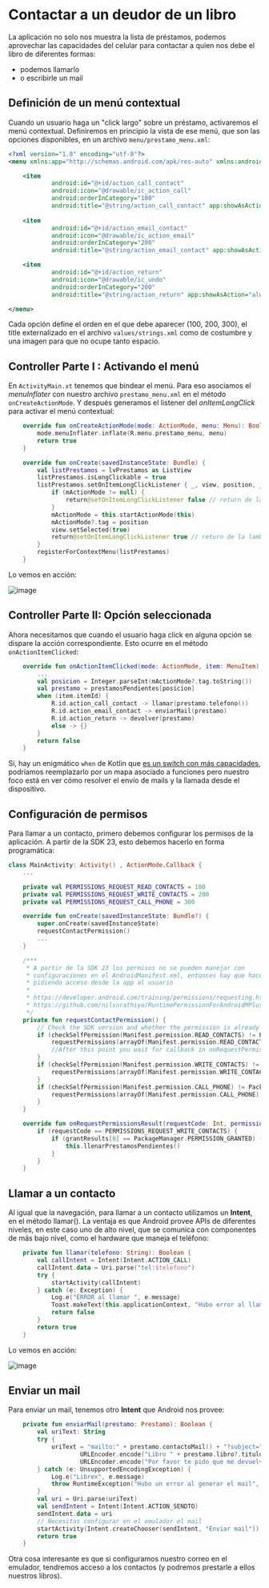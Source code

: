 # Contactar a un deudor de un libro

La aplicación no solo nos muestra la lista de préstamos, podemos aprovechar las capacidades del celular para contactar a quien nos debe el libro de diferentes formas:

- podemos llamarlo
- o escribirle un mail

## Definición de un menú contextual

Cuando un usuario haga un "click largo" sobre un préstamo, activaremos el menú contextual. Definiremos en principio la vista de ese menú, que son las opciones disponibles, en un archivo `menu/prestamo_menu.xml`:

```xml
<?xml version="1.0" encoding="utf-8"?>
<menu xmlns:app="http://schemas.android.com/apk/res-auto" xmlns:android="http://schemas.android.com/apk/res/android" >

    <item
            android:id="@+id/action_call_contact"
            android:icon="@drawable/ic_action_call"
            android:orderInCategory="100"
            android:title="@string/action_call_contact" app:showAsAction="always"/>
    
    <item
            android:id="@+id/action_email_contact"
            android:icon="@drawable/ic_action_email"
            android:orderInCategory="200"
            android:title="@string/action_email_contact" app:showAsAction="always"/>

    <item
            android:id="@+id/action_return"
            android:icon="@drawable/ic_undo"
            android:orderInCategory="200"
            android:title="@string/action_return" app:showAsAction="always"/>

</menu>
```

Cada opción define el orden en el que debe aparecer (100, 200, 300), el title externalizado en el archivo `values/strings.xml` como de costumbre y una imagen para que no ocupe tanto espacio.

## Controller Parte I : Activando el menú

En `ActivityMain.xt` tenemos que bindear el menú. Para eso asociamos el _menuInflater_ con nuestro archivo `prestamo_menu.xml` en el método `onCreateActionMode`. Y después generamos el listener del _onItemLongClick_ para activar el menú contextual:

```kt
    override fun onCreateActionMode(mode: ActionMode, menu: Menu): Boolean {
        mode.menuInflater.inflate(R.menu.prestamo_menu, menu)
        return true
    }

    override fun onCreate(savedInstanceState: Bundle) {
        val listPrestamos = lvPrestamos as ListView
        listPrestamos.isLongClickable = true
        listPrestamos.setOnItemLongClickListener { _, view, position, _ ->
            if (mActionMode != null) {
                return@setOnItemLongClickListener false // return de la lambda
            }
            mActionMode = this.startActionMode(this)
            mActionMode?.tag = position
            view.setSelected(true)
            return@setOnItemLongClickListener true // return de la lambda
        }
        registerForContextMenu(listPrestamos)
    }
```

Lo vemos en acción:

![image](../images/menuActivado.png)

## Controller Parte II: Opción seleccionada

Ahora necesitamos que cuando el usuario haga click en alguna opción se dispare la acción correspondiente. Esto ocurre en el método `onActionItemClicked`:

```kt
    override fun onActionItemClicked(mode: ActionMode, item: MenuItem): Boolean {
        ...
        val posicion = Integer.parseInt(mActionMode?.tag.toString())
        val prestamo = prestamosPendientes[posicion]
        when (item.itemId) {
            R.id.action_call_contact -> llamar(prestamo.telefono())
            R.id.action_email_contact -> enviarMail(prestamo)
            R.id.action_return -> devolver(prestamo)
            else -> {}
        }
        return false
    }
```

Sí, hay un enigmático `when` de Kotlin que [es un switch con más capacidades](https://antonioleiva.com/when-expression-kotlin/), podríamos reemplazarlo por un mapa asociado a funciones pero nuestro foco está en ver cómo resolver el envío de mails y la llamada desde el dispositivo.

## Configuración de permisos

Para llamar a un contacto, primero debemos configurar los permisos de la aplicación. A partir de la SDK 23, esto debemos hacerlo en forma programática:

```kt
class MainActivity: Activity() , ActionMode.Callback {
    ...

    private val PERMISSIONS_REQUEST_READ_CONTACTS = 100
    private val PERMISSIONS_REQUEST_WRITE_CONTACTS = 200
    private val PERMISSIONS_REQUEST_CALL_PHONE = 300

    override fun onCreate(savedInstanceState: Bundle?) {
        super.onCreate(savedInstanceState)
        requestContactPermission()
        ...
    }

    /***
     * A partir de la SDK 23 los permisos no se pueden manejar con
     * configuraciones en el AndroidManifest.xml, entonces hay que hacerlo programaticamente,
     * pidiendo acceso desde la app al usuario
     *
     * https://developer.android.com/training/permissions/requesting.html (el ejemplo usa App.Compat)
     * https://github.com/nilsorathiya/RuntimePermissionForAndroidMPlus
     */
    private fun requestContactPermission() {
        // Check the SDK version and whether the permission is already granted or not.
        if (checkSelfPermission(Manifest.permission.READ_CONTACTS) != PackageManager.PERMISSION_GRANTED) {
            requestPermissions(arrayOf(Manifest.permission.READ_CONTACTS), PERMISSIONS_REQUEST_READ_CONTACTS)
            //After this point you wait for callback in onRequestPermissionsResult(int, String[], int[]) overriden method
        }
        if (checkSelfPermission(Manifest.permission.WRITE_CONTACTS) != PackageManager.PERMISSION_GRANTED) {
            requestPermissions(arrayOf(Manifest.permission.WRITE_CONTACTS), PERMISSIONS_REQUEST_WRITE_CONTACTS)
        }
        if (checkSelfPermission(Manifest.permission.CALL_PHONE) != PackageManager.PERMISSION_GRANTED) {
            requestPermissions(arrayOf(Manifest.permission.CALL_PHONE), PERMISSIONS_REQUEST_CALL_PHONE)
        }
    }

    override fun onRequestPermissionsResult(requestCode: Int, permissions: Array<String>, grantResults: IntArray) {
        if (requestCode == PERMISSIONS_REQUEST_WRITE_CONTACTS) {
            if (grantResults[0] == PackageManager.PERMISSION_GRANTED) {
                this.llenarPrestamosPendientes()
            }
        }
    }
```

## Llamar a un contacto

Al igual que la navegación, para llamar a un contacto utilizamos un **Intent**, en el método llamar(). La ventaja es que Android provee APIs de diferentes niveles, en este caso uno de alto nivel, que se comunica con componentes de más bajo nivel, como el hardware que maneja el teléfono:

```kt
    private fun llamar(telefono: String): Boolean {
        val callIntent = Intent(Intent.ACTION_CALL)
        callIntent.data = Uri.parse("tel:$telefono")
        try {
            startActivity(callIntent)
        } catch (e: Exception) {
            Log.e("ERROR al llamar ", e.message)
            Toast.makeText(this.applicationContext, "Hubo error al llamar al numero " + telefono, Toast.LENGTH_SHORT).show()
            return false
        }
        return true
    }
```

Lo vemos en acción:

![image](../images/llamandoAOrnella.png)

## Enviar un mail

Para enviar un mail, tenemos otro **Intent** que Android nos provee:

```kt
    private fun enviarMail(prestamo: Prestamo): Boolean {
        val uriText: String
        try {
            uriText = "mailto:" + prestamo.contactoMail() + "?subject=" +
                    URLEncoder.encode("Libro " + prestamo.libro?.titulo, StandardCharsets.UTF_8.name()) + "&body=" +
                    URLEncoder.encode("Por favor te pido que me devuelvas el libro", StandardCharsets.UTF_8.name())
        } catch (e: UnsupportedEncodingException) {
            Log.e("Librex", e.message)
            throw RuntimeException("Hubo un error al generar el mail", e)
        }
        val uri = Uri.parse(uriText)
        val sendIntent = Intent(Intent.ACTION_SENDTO)
        sendIntent.data = uri
        // Necesitas configurar en el emulador el mail
        startActivity(Intent.createChooser(sendIntent, "Enviar mail"))
        return true
    }
```

Otra cosa interesante es que si configuramos nuestro correo en el emulador, tendremos acceso a los contactos (y podremos prestarle a ellos nuestros libros).
